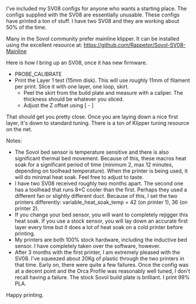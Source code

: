 I've included my SV08 configs for anyone who wants a starting place.  The configs supplied with the SV08 are essentially unusable.  These configs have printed a ton of stuff.  I have two SV08 and they are working about 50% of the time.

Many in the Sovol community prefer mainline klipper.  It can be installed using the excellent resource at: https://github.com/Rappetor/Sovol-SV08-Mainline


Here is how I bring up an SV08, once it has new firmware.

- PROBE_CALIBRATE
- Print the Layer 1 test (15mm disk).  This will use roughly 11mm of filament per print.  Slice it with one layer, one loop, skirt.
  - Peel the skirt from the build plate and measure with a caliper.  The thickness should be whatever you sliced.
  - Adjust the Z offset using [<sliced layer height> - <measured layer height>]

That should get you pretty close.  Once you are laying down a nice first layer, it's down to standard tuning.  There is a ton of Klipper tuning resource on the net.


Notes:

- The Sovol bed sensor is temperature sensitive and there is also significant thermal bed movement.  Because of this, these macros heat soak for a significant period of time (minimum 2, max 12 minutes, depending on toolhead temperature).  When the printer is being used, it will do minimal heat soak.  Feel free to adjust to taste.
- I have two SV08 received roughly two months apart.  The second one has a toolhead that runs 8*C cooler than the first.  Perhaps they used a different fan or slightly different duct.  Because of this, I set the two printers differently:  variable_heat_soak_temp = 42 (on printer 1), 36 (on printer 2).
- If you change your bed sensor, you will want to completely rejigger this heat soak.  If you use a stock sensor, you will lay down an accurate first layer every time but it does a lot of heat soak on a cold printer before printing.
- My printers are both 100% stock hardware, including the inductive bed sensor.  I have completely taken over the software, however.
- After 3 months with the first printer, I am extremely pleased with the SV08.  I've squeezed about 20Kg of plastic through the two printers in that time.  Early on, there were quite a few failures.  Once the config was at a decent point and the Orca Profile was reasonably well tuned, I don't recall having a failure.  The stock Sovol build plate is brilliant.  I print 99% PLA.


Happy printing.
